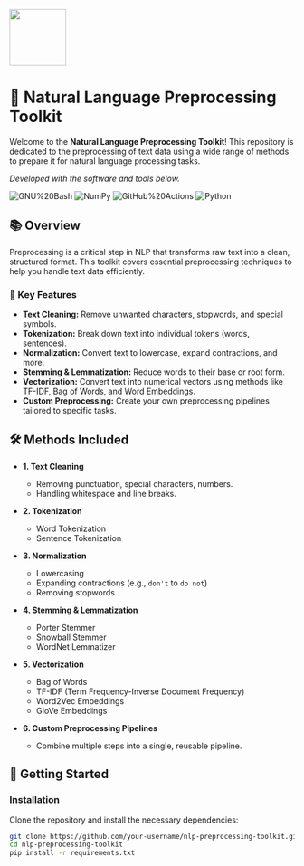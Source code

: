 <p align="left">
  <img src="[https://as1.ftcdn.net/v2/jpg/05/26/58/82/1000_F_526588256_RsCjyS91WJ4T3MA2J4xpTqokLUlGHkyK.jpg](https://images-wixmp-ed30a86b8c4ca887773594c2.wixmp.com/f/6d820859-09b9-4296-9ea3-046537db2c6a/dgbgvlz-0c6a55c8-b263-4f90-a123-21b123a1b761.png/v1/fill/w_894,h_894,q_70,strp/robot_pixel_art__by_aerakiven_dgbgvlz-pre.jpg?token=eyJ0eXAiOiJKV1QiLCJhbGciOiJIUzI1NiJ9.eyJzdWIiOiJ1cm46YXBwOjdlMGQxODg5ODIyNjQzNzNhNWYwZDQxNWVhMGQyNmUwIiwiaXNzIjoidXJuOmFwcDo3ZTBkMTg4OTgyMjY0MzczYTVmMGQ0MTVlYTBkMjZlMCIsIm9iaiI6W1t7ImhlaWdodCI6Ijw9MTAyNCIsInBhdGgiOiJcL2ZcLzZkODIwODU5LTA5YjktNDI5Ni05ZWEzLTA0NjUzN2RiMmM2YVwvZGdiZ3Zsei0wYzZhNTVjOC1iMjYzLTRmOTAtYTEyMy0yMWIxMjNhMWI3NjEucG5nIiwid2lkdGgiOiI8PTEwMjQifV1dLCJhdWQiOlsidXJuOnNlcnZpY2U6aW1hZ2Uub3BlcmF0aW9ucyJdfQ.1ik_qMfil_PQXfzGVoAkWf83AA9fdawSWyeYGtvumAE)" width="100" />
</p>

# 🧠 Natural Language Preprocessing Toolkit

Welcome to the **Natural Language Preprocessing Toolkit**! This repository is dedicated to the preprocessing of text data using a wide range of methods to prepare it for natural language processing tasks.

<p align="left">
		<em>Developed with the software and tools below.</em>
</p>
<p align="left">
	<img src="https://img.shields.io/badge/GNU%20Bash-4EAA25.svg?style=default&logo=GNU-Bash&logoColor=white" alt="GNU%20Bash">
  <img src="https://img.shields.io/badge/NumPy-013243.svg?style=flat&logo=NumPy&logoColor=white" alt="NumPy">
  <img src="https://img.shields.io/badge/GitHub%20Actions-2088FF.svg?style=flat&logo=GitHub-Actions&logoColor=white" alt="GitHub%20Actions">
	<img src="https://img.shields.io/badge/Python-3776AB.svg?style=default&logo=Python&logoColor=white" alt="Python">
</p>

## 📚 Overview

Preprocessing is a critical step in NLP that transforms raw text into a clean, structured format. This toolkit covers essential preprocessing techniques to help you handle text data efficiently.

### 🔧 Key Features

- **Text Cleaning:** Remove unwanted characters, stopwords, and special symbols.
- **Tokenization:** Break down text into individual tokens (words, sentences).
- **Normalization:** Convert text to lowercase, expand contractions, and more.
- **Stemming & Lemmatization:** Reduce words to their base or root form.
- **Vectorization:** Convert text into numerical vectors using methods like TF-IDF, Bag of Words, and Word Embeddings.
- **Custom Preprocessing:** Create your own preprocessing pipelines tailored to specific tasks.

## 🛠️ Methods Included

- **1. Text Cleaning**
  - Removing punctuation, special characters, numbers.
  - Handling whitespace and line breaks.
  
- **2. Tokenization**
  - Word Tokenization
  - Sentence Tokenization

- **3. Normalization**
  - Lowercasing
  - Expanding contractions (e.g., `don't` to `do not`)
  - Removing stopwords

- **4. Stemming & Lemmatization**
  - Porter Stemmer
  - Snowball Stemmer
  - WordNet Lemmatizer

- **5. Vectorization**
  - Bag of Words
  - TF-IDF (Term Frequency-Inverse Document Frequency)
  - Word2Vec Embeddings
  - GloVe Embeddings

- **6. Custom Preprocessing Pipelines**
  - Combine multiple steps into a single, reusable pipeline.

## 🚀 Getting Started

### Installation

Clone the repository and install the necessary dependencies:

```bash
git clone https://github.com/your-username/nlp-preprocessing-toolkit.git
cd nlp-preprocessing-toolkit
pip install -r requirements.txt
